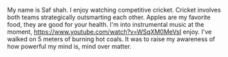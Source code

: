 My name is Saf shah. I enjoy watching competitive cricket.
Cricket involves both teams strategically outsmarting each other. Apples are my favorite food, they are good for your health.
I'm into instrumental music at the moment, https://www.youtube.com/watch?v=WSqXM0MeVsI enjoy.
I've walked on 5 meters of burning hot coals. It was to raise my awareness of how powerful my mind is, mind over matter.
